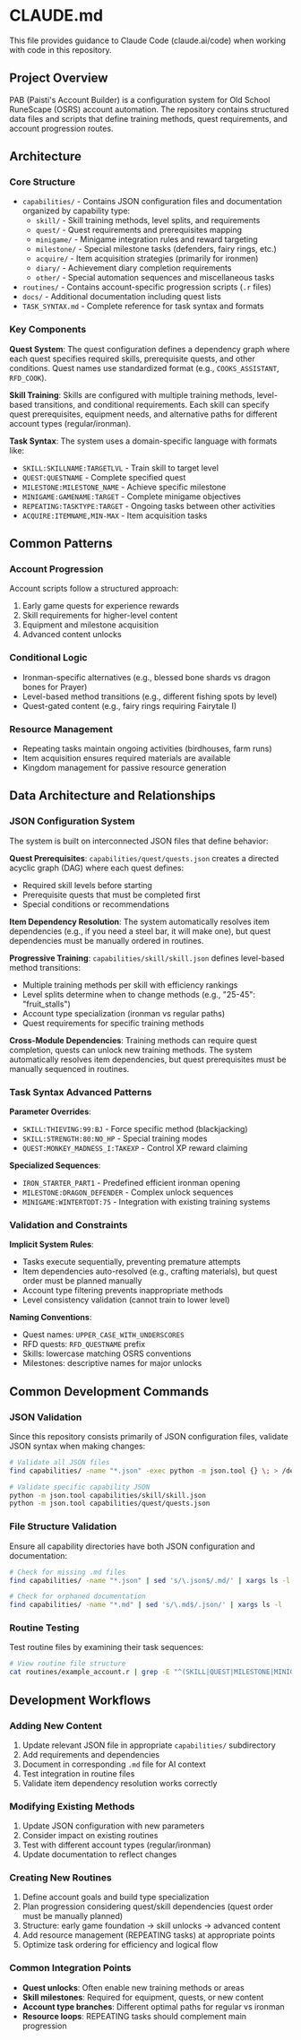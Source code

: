 # CLAUDE.md

This file provides guidance to Claude Code (claude.ai/code) when working with code in this repository.

## Project Overview

PAB (Paisti's Account Builder) is a configuration system for Old School RuneScape (OSRS) account automation. The repository contains structured data files and scripts that define training methods, quest requirements, and account progression routes.

## Architecture

### Core Structure
- `capabilities/` - Contains JSON configuration files and documentation organized by capability type:
  - `skill/` - Skill training methods, level splits, and requirements
  - `quest/` - Quest requirements and prerequisites mapping
  - `minigame/` - Minigame integration rules and reward targeting
  - `milestone/` - Special milestone tasks (defenders, fairy rings, etc.)
  - `acquire/` - Item acquisition strategies (primarily for ironmen)
  - `diary/` - Achievement diary completion requirements
  - `other/` - Special automation sequences and miscellaneous tasks
- `routines/` - Contains account-specific progression scripts (`.r` files)
- `docs/` - Additional documentation including quest lists
- `TASK_SYNTAX.md` - Complete reference for task syntax and formats

### Key Components

**Quest System**: The quest configuration defines a dependency graph where each quest specifies required skills, prerequisite quests, and other conditions. Quest names use standardized format (e.g., `COOKS_ASSISTANT`, `RFD_COOK`).

**Skill Training**: Skills are configured with multiple training methods, level-based transitions, and conditional requirements. Each skill can specify quest prerequisites, equipment needs, and alternative paths for different account types (regular/ironman).

**Task Syntax**: The system uses a domain-specific language with formats like:
- `SKILL:SKILLNAME:TARGETLVL` - Train skill to target level
- `QUEST:QUESTNAME` - Complete specified quest
- `MILESTONE:MILESTONE_NAME` - Achieve specific milestone
- `MINIGAME:GAMENAME:TARGET` - Complete minigame objectives
- `REPEATING:TASKTYPE:TARGET` - Ongoing tasks between other activities
- `ACQUIRE:ITEMNAME,MIN-MAX` - Item acquisition tasks

## Common Patterns

### Account Progression
Account scripts follow a structured approach:
1. Early game quests for experience rewards
2. Skill requirements for higher-level content
3. Equipment and milestone acquisition
4. Advanced content unlocks

### Conditional Logic
- Ironman-specific alternatives (e.g., blessed bone shards vs dragon bones for Prayer)
- Level-based method transitions (e.g., different fishing spots by level)
- Quest-gated content (e.g., fairy rings requiring Fairytale I)

### Resource Management
- Repeating tasks maintain ongoing activities (birdhouses, farm runs)
- Item acquisition ensures required materials are available
- Kingdom management for passive resource generation

## Data Architecture and Relationships

### JSON Configuration System
The system is built on interconnected JSON files that define behavior:

**Quest Prerequisites**: `capabilities/quest/quests.json` creates a directed acyclic graph (DAG) where each quest defines:
- Required skill levels before starting
- Prerequisite quests that must be completed first
- Special conditions or recommendations

**Item Dependency Resolution**: The system automatically resolves item dependencies (e.g., if you need a steel bar, it will make one), but quest dependencies must be manually ordered in routines.

**Progressive Training**: `capabilities/skill/skill.json` defines level-based method transitions:
- Multiple training methods per skill with efficiency rankings
- Level splits determine when to change methods (e.g., "25-45": "fruit_stalls")
- Account type specialization (ironman vs regular paths)
- Quest requirements for specific training methods

**Cross-Module Dependencies**: Training methods can require quest completion, quests can unlock new training methods. The system automatically resolves item dependencies, but quest prerequisites must be manually sequenced in routines.

### Task Syntax Advanced Patterns

**Parameter Overrides**:
- `SKILL:THIEVING:99:BJ` - Force specific method (blackjacking)
- `SKILL:STRENGTH:80:NO_HP` - Special training modes
- `QUEST:MONKEY_MADNESS_I:TAKEXP` - Control XP reward claiming

**Specialized Sequences**:
- `IRON_STARTER_PART1` - Predefined efficient ironman opening
- `MILESTONE:DRAGON_DEFENDER` - Complex unlock sequences
- `MINIGAME:WINTERTODT:75` - Integration with existing training systems

### Validation and Constraints

**Implicit System Rules**:
- Tasks execute sequentially, preventing premature attempts
- Item dependencies auto-resolved (e.g., crafting materials), but quest order must be planned manually
- Account type filtering prevents inappropriate methods
- Level consistency validation (cannot train to lower level)

**Naming Conventions**:
- Quest names: `UPPER_CASE_WITH_UNDERSCORES`
- RFD quests: `RFD_QUESTNAME` prefix
- Skills: lowercase matching OSRS conventions
- Milestones: descriptive names for major unlocks

## Common Development Commands

### JSON Validation
Since this repository consists primarily of JSON configuration files, validate JSON syntax when making changes:
```bash
# Validate all JSON files
find capabilities/ -name "*.json" -exec python -m json.tool {} \; > /dev/null

# Validate specific capability JSON
python -m json.tool capabilities/skill/skill.json
python -m json.tool capabilities/quest/quests.json
```

### File Structure Validation
Ensure all capability directories have both JSON configuration and documentation:
```bash
# Check for missing .md files
find capabilities/ -name "*.json" | sed 's/\.json$/.md/' | xargs ls -l

# Check for orphaned documentation
find capabilities/ -name "*.md" | sed 's/\.md$/.json/' | xargs ls -l
```

### Routine Testing
Test routine files by examining their task sequences:
```bash
# View routine file structure
cat routines/example_account.r | grep -E "^(SKILL|QUEST|MILESTONE|MINIGAME|ACQUIRE|DIARY):"
```

## Development Workflows

### Adding New Content
1. Update relevant JSON file in appropriate `capabilities/` subdirectory
2. Add requirements and dependencies
3. Document in corresponding `.md` file for AI context
4. Test integration in routine files
5. Validate item dependency resolution works correctly

### Modifying Existing Methods
1. Update JSON configuration with new parameters
2. Consider impact on existing routines
3. Test with different account types (regular/ironman)
4. Update documentation to reflect changes

### Creating New Routines
1. Define account goals and build type specialization  
2. Plan progression considering quest/skill dependencies (quest order must be manually planned)
3. Structure: early game foundation → skill unlocks → advanced content
4. Add resource management (REPEATING tasks) at appropriate points
5. Optimize task ordering for efficiency and logical flow

### Common Integration Points
- **Quest unlocks**: Often enable new training methods or areas
- **Skill milestones**: Required for equipment, quests, or new content
- **Account type branches**: Different optimal paths for regular vs ironman
- **Resource loops**: REPEATING tasks should complement main progression